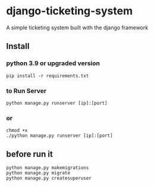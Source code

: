 # django-ticketing-system
A simple ticketing system built with the django framework
## Install 
### python 3.9 or upgraded version
    pip install -r requirements.txt
### to Run Server
    python manage.py runserver [ip]:[port]
### or 
    chmod +x
    ./python manage.py runserver [ip]:[port]

## before run it 
    python manage.py makemigrations
    python manage.py migrate
    python manage.py createsuperuser
